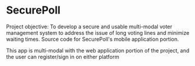 # SecurePoll
Project objective: To develop a secure and usable multi-modal voter management system to address the issue of long voting lines and minimize waiting times. 
Source code for SecurePoll's mobile application portion.

This app is multi-modal with the web application portion of the project, and the user can register/sign in on either platform
